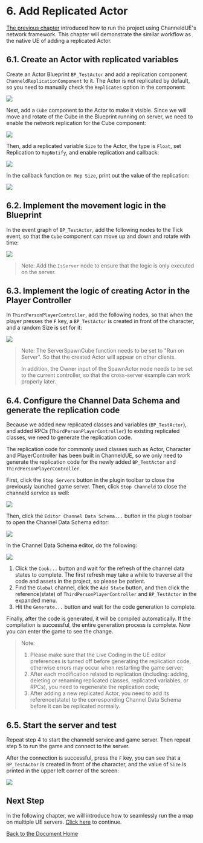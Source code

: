 # 6. Add Replicated Actor
[The previous chapter](third-person-template.md) introduced how to run the project using ChanneldUE's network framework. This chapter will demonstrate the similar workflow as the native UE of adding a replicated Actor.

## 6.1. Create an Actor with replicated variables
Create an Actor Blueprint `BP_TestActor` and add a replication component `ChanneldReplicationComponent` to it. The Actor is not replicated by default, so you need to manually check the `Replicates` option in the component:

![](images/actor_replicates.png)

Next, add a `Cube` component to the Actor to make it visible. Since we will move and rotate of the Cube in the Blueprint running on server, we need to enable the network replication for the Cube component:

![](images/cube_component_replicates.png)

Then, add a replicated variable `Size` to the Actor, the type is `Float`, set Replication to `RepNotify`, and enable replication and callback:

![](images/test_actor_size.png)

In the callback function `On Rep Size`, print out the value of the replication:

![](images/test_actor_size_on_rep.png)

## 6.2. Implement the movement logic in the Blueprint
In the event graph of `BP_TestActor`, add the following nodes to the Tick event, so that the `Cube` component can move up and down and rotate with time:

![](images/test_actor_tick.png)

>Note: Add the `IsServer` node to ensure that the logic is only executed on the server.

## 6.3. Implement the logic of creating Actor in the Player Controller
In `ThirdPersonPlayerController`, add the following nodes, so that when the player presses the `F` key, a `BP_TestActor` is created in front of the character, and a random Size is set for it:

![](images/pc_spawn_cube.png)

>Note: The ServerSpawnCube function needs to be set to "Run on Server". So that the created Actor will appear on other clients.
>
>In addition, the Owner input of the SpawnActor node needs to be set to the current controller, so that the cross-server example can work properly later.

## 6.4. Configure the Channel Data Schema and generate the replication code
Because we added new replicated classes and variables (`BP_TestActor`), and added RPCs (`ThirdPersonPlayerController`) to existing replicated classes, we need to generate the replication code.

The replication code for commonly used classes such as Actor, Character and PlayerController has been built in ChanneldUE, so we only need to generate the replication code for the newly added `BP_TestActor` and `ThirdPersonPlayerController`.

First, click the `Stop Servers` button in the plugin toolbar to close the previously launched game server. Then, click `Stop Channeld` to close the channeld service as well:

![](images/stop_servers_and_channeld.png)

Then, click the `Editor Channel Data Schema...` button in the plugin toolbar to open the Channel Data Schema editor:

![](images/open_channel_data_schema_editor.png)

In the Channel Data Schema editor, do the following:

![](images/add_global_demo_channel_data_state.png)

1. Click the `Cook...` button and wait for the refresh of the channel data states to complete. The first refresh may take a while to traverse all the code and assets in the project, so please be patient.
2. Find the `Global` channel, click the `Add State` button, and then click the reference(state) of `ThirdPersonPlayerController` and `BP_TestActor` in the expanded menu.
3. Hit the `Generate...` button and wait for the code generation to complete.

Finally, after the code is generated, it will be compiled automatically. If the compilation is successful, the entire generation process is complete. Now you can enter the game to see the change.

>Note:
>1. Please make sure that the Live Coding in the UE editor preferences is turned off before generating the replication code, otherwise errors may occur when restarting the game server;
>2. After each modification related to replication (including: adding, deleting or renaming replicated classes, replicated variables, or RPCs), you need to regenerate the replication code;
>3. After adding a new replicated Actor, you need to add its reference(state) to the corresponding Channel Data Schema before it can be replicated normally.

## 6.5. Start the server and test
Repeat step 4 to start the channeld service and game server. Then repeat step 5 to run the game and connect to the server.

After the connection is successful, press the `F` key, you can see that a `BP_TestActor` is created in front of the character, and the value of `Size` is printed in the upper left corner of the screen:

![](images/test_actor_spawn.png)

## Next Step
In the following chapter, we will introduce how to seamlessly run the a map on multiple UE servers. [Click here](use-spatial-channel.md) to continue.

[Back to the Document Home](README.md)
